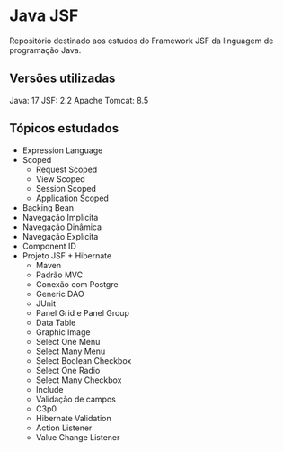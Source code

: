 # Java JSF

Repositório destinado aos estudos do Framework JSF da linguagem de programação Java.

## Versões utilizadas

Java: 17
JSF: 2.2
Apache Tomcat: 8.5

## Tópicos estudados

- Expression Language
- Scoped
  - Request Scoped
  - View Scoped
  - Session Scoped
  - Application Scoped
- Backing Bean
- Navegação Implícita
- Navegação Dinâmica
- Navegação Explícita
- Component ID
- Projeto JSF + Hibernate
  - Maven
  - Padrão MVC
  - Conexão com Postgre
  - Generic DAO
  - JUnit
  - Panel Grid e Panel Group
  - Data Table
  - Graphic Image
  - Select One Menu
  - Select Many Menu
  - Select Boolean Checkbox
  - Select One Radio
  - Select Many Checkbox
  - Include
  - Validação de campos
  - C3p0
  - Hibernate Validation
  - Action Listener
  - Value Change Listener
